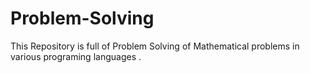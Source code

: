 # Problem-Solving
This Repository is full of Problem Solving of Mathematical problems in various programing languages .
